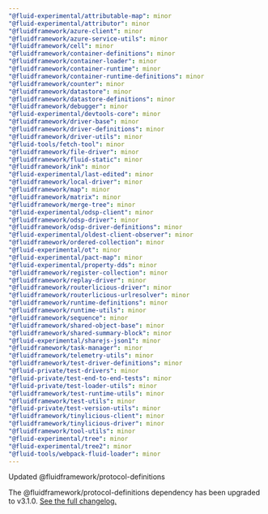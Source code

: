 ```yaml
---
"@fluid-experimental/attributable-map": minor
"@fluid-experimental/attributor": minor
"@fluidframework/azure-client": minor
"@fluidframework/azure-service-utils": minor
"@fluidframework/cell": minor
"@fluidframework/container-definitions": minor
"@fluidframework/container-loader": minor
"@fluidframework/container-runtime": minor
"@fluidframework/container-runtime-definitions": minor
"@fluidframework/counter": minor
"@fluidframework/datastore": minor
"@fluidframework/datastore-definitions": minor
"@fluidframework/debugger": minor
"@fluid-experimental/devtools-core": minor
"@fluidframework/driver-base": minor
"@fluidframework/driver-definitions": minor
"@fluidframework/driver-utils": minor
"@fluid-tools/fetch-tool": minor
"@fluidframework/file-driver": minor
"@fluidframework/fluid-static": minor
"@fluidframework/ink": minor
"@fluid-experimental/last-edited": minor
"@fluidframework/local-driver": minor
"@fluidframework/map": minor
"@fluidframework/matrix": minor
"@fluidframework/merge-tree": minor
"@fluid-experimental/odsp-client": minor
"@fluidframework/odsp-driver": minor
"@fluidframework/odsp-driver-definitions": minor
"@fluid-experimental/oldest-client-observer": minor
"@fluidframework/ordered-collection": minor
"@fluid-experimental/ot": minor
"@fluid-experimental/pact-map": minor
"@fluid-experimental/property-dds": minor
"@fluidframework/register-collection": minor
"@fluidframework/replay-driver": minor
"@fluidframework/routerlicious-driver": minor
"@fluidframework/routerlicious-urlresolver": minor
"@fluidframework/runtime-definitions": minor
"@fluidframework/runtime-utils": minor
"@fluidframework/sequence": minor
"@fluidframework/shared-object-base": minor
"@fluidframework/shared-summary-block": minor
"@fluid-experimental/sharejs-json1": minor
"@fluidframework/task-manager": minor
"@fluidframework/telemetry-utils": minor
"@fluidframework/test-driver-definitions": minor
"@fluid-private/test-drivers": minor
"@fluid-private/test-end-to-end-tests": minor
"@fluid-private/test-loader-utils": minor
"@fluidframework/test-runtime-utils": minor
"@fluidframework/test-utils": minor
"@fluid-private/test-version-utils": minor
"@fluidframework/tinylicious-client": minor
"@fluidframework/tinylicious-driver": minor
"@fluidframework/tool-utils": minor
"@fluid-experimental/tree": minor
"@fluid-experimental/tree2": minor
"@fluid-tools/webpack-fluid-loader": minor
---
```


Updated @fluidframework/protocol-definitions

The @fluidframework/protocol-definitions dependency has been upgraded to v3.1.0. [See the full
changelog.](https://github.com/microsoft/FluidFramework/blob/main/common/lib/protocol-definitions/CHANGELOG.md#310)
